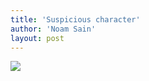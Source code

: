 ```yaml
---
title: 'Suspicious character'
author: 'Noam Sain'
layout: post
---
```


![](http://1.bp.blogspot.com/_8aN4krk1nsk/TEBRWSeNALI/AAAAAAAAAZ8/mSop3u2ffLY/s320/20100202-18.jpg)
